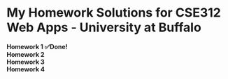 My Homework Solutions for CSE312 Web Apps - University at Buffalo
=====
**Homework 1 ✅Done!** \
**Homework 2** \
**Homework 3** \
**Homework 4**

